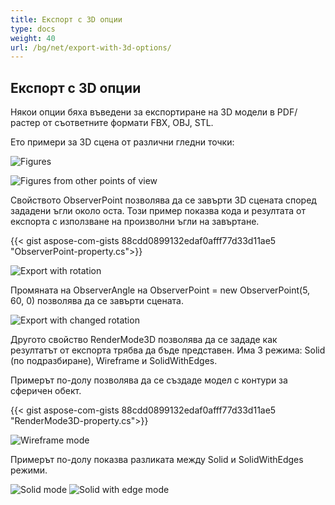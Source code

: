 ```yaml
---
title: Експорт с 3D опции
type: docs
weight: 40
url: /bg/net/export-with-3d-options/
---
```


## **Експорт с 3D опции**

Някои опции бяха въведени за експортиране на 3D модели в PDF/растер от съответните формати FBX, OBJ, STL.

Ето примери за 3D сцена от различни гледни точки:

![Figures](/_assets/guide/3d/fig1.png)

![Figures from other points of view](/_assets/guide/3d/fig2.png)

Свойството ObserverPoint позволява да се завърти 3D сцената според зададени ъгли около оста. Този пример показва кода и резултата от експорта с използване на произволни ъгли на завъртане.

{{< gist aspose-com-gists 88cdd0899132edaf0afff77d33d11ae5 "ObserverPoint-property.cs">}}

![Export with rotation](/_assets/guide/3d/fig3.png)

Промяната на ObserverAngle на ObserverPoint = new ObserverPoint(5, 60, 0) позволява да се завърти сцената.

![Export with changed rotation](/_assets/guide/3d/fig4.png)

Другото свойство RenderMode3D позволява да се зададе как резултатът от експорта трябва да бъде представен. Има 3 режима: Solid (по подразбиране), Wireframe и SolidWithEdges.

Примерът по-долу позволява да се създаде модел с контури за сферичен обект.

{{< gist aspose-com-gists 88cdd0899132edaf0afff77d33d11ae5 "RenderMode3D-property.cs">}}

![Wireframe mode](/_assets/guide/3d/fig5.png)

Примерът по-долу показва разликата между Solid и SolidWithEdges режими.

![Solid mode](/_assets/guide/3d/fig6.png)
![Solid with edge mode](/_assets/guide/3d/fig7.png)
